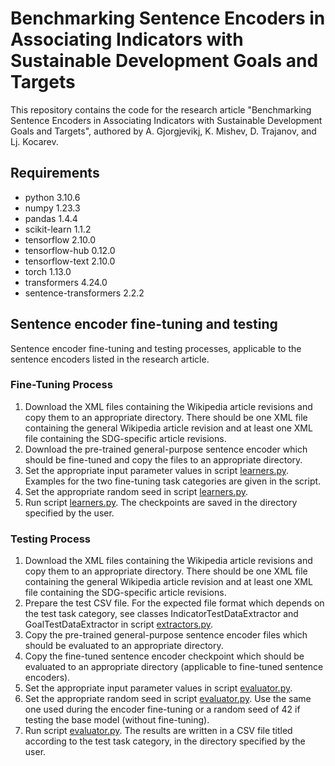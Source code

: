 # Benchmarking Sentence Encoders in Associating Indicators with Sustainable Development Goals and Targets

This repository contains the code for the research article "Benchmarking Sentence Encoders in Associating Indicators with Sustainable Development Goals and Targets", authored by A. Gjorgjevikj, K. Mishev, D. Trajanov, and Lj. Kocarev.

## Requirements

- python  3.10.6
- numpy 1.23.3
- pandas  1.4.4
- scikit-learn  1.1.2
- tensorflow  2.10.0
- tensorflow-hub  0.12.0
- tensorflow-text 2.10.0
- torch 1.13.0
- transformers  4.24.0
- sentence-transformers 2.2.2

## Sentence encoder fine-tuning and testing

Sentence encoder fine-tuning and testing processes, applicable to the sentence encoders listed in the research article.

### Fine-Tuning Process

1. Download the XML files containing the Wikipedia article revisions and copy them to an appropriate directory. There should be one XML file containing the general Wikipedia article revision and at least one XML file containing the SDG-specific article revisions.
2. Download the pre-trained general-purpose sentence encoder which should be fine-tuned and copy the files to an appropriate directory.
3. Set the appropriate input parameter values in script [learners.py](embed4sd/learners.py). Examples for the two fine-tuning task categories are given in the script.
4. Set the appropriate random seed in script [learners.py](embed4sd/learners.py).
5. Run script [learners.py](embed4sd/learners.py). The checkpoints are saved in the directory specified by the user.

### Testing Process

1. Download the XML files containing the Wikipedia article revisions and copy them to an appropriate directory. There should be one XML file containing the general Wikipedia article revision and at least one XML file containing the SDG-specific article revisions.
2. Prepare the test CSV file. For the expected file format which depends on the test task category, see classes IndicatorTestDataExtractor and GoalTestDataExtractor in script [extractors.py](embed4sd/extractors.py).
2. Copy the pre-trained general-purpose sentence encoder files which should be evaluated to an appropriate directory.
3. Copy the fine-tuned sentence encoder checkpoint which should be evaluated to an appropriate directory (applicable to fine-tuned sentence encoders).
4. Set the appropriate input parameter values in script [evaluator.py](embed4sd/evaluator.py).
5. Set the appropriate random seed in script [evaluator.py](embed4sd/evaluator.py). Use the same one used during the encoder fine-tuning or a random seed of 42 if testing the base model (without fine-tuning).
6. Run script [evaluator.py](embed4sd/evaluator.py). The results are written in a CSV file titled according to the test task category, in the directory specified by the user.

